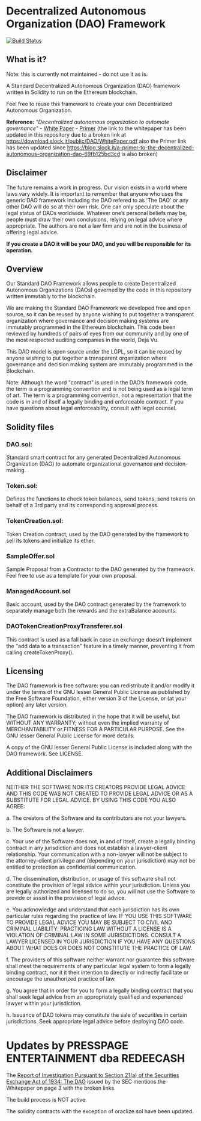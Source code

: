 # Decentralized Autonomous Organization (DAO) Framework

[![Build Status](https://travis-ci.org/slockit/DAO.png)](https://travis-ci.org/slockit/DAO)

## What is it?

Note: this is currently not maintained - do not use it as is.

A Standard Decentralized Autonomous Organization (DAO) framework written in Solidity to run on the Ethereum blockchain.

Feel free to reuse this framework to create your own Decentralized Autonomous Organization.

**Reference:** *"Decentralized autonomous organization to automate governance" -* [White Paper](paper/WhitePaper-1.pdf) - [Primer](https://medium.com/ursium-blog/a-primer-to-the-decentralized-autonomous-organization-dao-69fb125bd3cd) (the link to the whitepaper has been updated in this repository due to a broken link at https://download.slock.it/public/DAO/WhitePaper.pdf also the Primer link has been updated since https://blog.slock.it/a-primer-to-the-decentralized-autonomous-organization-dao-69fb125bd3cd is also broken)

## Disclaimer

The future remains a work in progress. Our vision exists in a world where laws vary widely. It is important to remember that anyone who uses the generic DAO framework including the DAO refered to as 'The DAO' or any other DAO will do so at their own risk. One can only speculate about the legal status of DAOs worldwide. Whatever one’s personal beliefs may be, people must draw their own conclusions, relying on legal advice where appropriate. The authors are not a law firm and are not in the business of offering legal advice.

**If you create a DAO it will be your DAO, and you will be responsible for its operation.**

## Overview

Our Standard DAO Framework allows people to create Decentralized Autonomous Organizations (DAOs) governed by the code in this repository written immutably to the blockchain.

We are making the Standard DAO Framework we developed free and open source, so it can be reused by anyone wishing to put together a transparent organization where governance and decision making systems are immutably programmed in the Ethereum blockchain. This code been reviewed by hundreds of pairs of eyes from our community and by one of the most respected auditing companies in the world, Deja Vu.

This DAO model is open source under the LGPL, so it can be reused by anyone wishing to put together a transparent organization where governance and decision making system are immutably programmed in the Blockchain.

Note: Although the word "contract" is used in the DAO’s framework code, the term is a programming convention and is not being used as a legal term of art. The term is a programming convention, not a representation that the code is in and of itself a legally binding and enforceable contract. If you have questions about legal enforceability, consult with legal counsel.

## Solidity files

### DAO.sol:

Standard smart contract for any generated Decentralized Autonomous Organization (DAO) to automate organizational governance and decision-making.

### Token.sol:

Defines the functions to check token balances, send tokens, send tokens on behalf of a 3rd party and its corresponding approval process.

### TokenCreation.sol:

Token Creation contract, used by the DAO generated by the framework to sell its tokens and initialize its ether.

### SampleOffer.sol

Sample Proposal from a Contractor to the DAO generated by the framework. Feel free to use as a template for your own proposal.

### ManagedAccount.sol

Basic account, used by the DAO contract generated by the framework to separately manage both the rewards and the extraBalance accounts.

### DAOTokenCreationProxyTransferer.sol

This contract is used as a fall back in case an exchange doesn't implement the "add data to a transaction" feature in a timely manner, preventing it from calling createTokenProxy().

## Licensing

The DAO framework is free software: you can redistribute it and/or modify it under the terms of the GNU lesser General Public License as published by the Free Software Foundation, either version 3 of the License, or (at your option) any later version.

The DAO framework is distributed in the hope that it will be useful,
but WITHOUT ANY WARRANTY; without even the implied warranty of MERCHANTABILITY or FITNESS FOR A PARTICULAR PURPOSE.  See the GNU lesser General Public License for more details.

A copy of the GNU lesser General Public License is included
along with the DAO framework. See LICENSE.

## Additional Disclaimers

NEITHER THE SOFTWARE NOR ITS CREATORS PROVIDE LEGAL ADVICE AND THIS CODE WAS NOT CREATED TO PROVIDE LEGAL ADVICE OR AS A SUBSTITUTE FOR LEGAL ADVICE. BY USING THIS CODE YOU ALSO AGREE:

a. The creators of the Software and its contributors are not your lawyers.

b. The Software is not a lawyer.

c. Your use of the Software does not, in and of itself, create a legally binding contract in any jurisdiction and does not establish a lawyer-client relationship. Your communication with a non-lawyer will not be subject to the attorney-client privilege and (depending on your jurisdiction) may not be entitled to protection as confidential communication.

d. The dissemination, distribution, or usage of this software shall not constitute the provision of legal advice within your jurisdiction. Unless you are legally authorized and licensed to do so, you will not use the Software to provide or assist in the provision of legal advice.

e. You acknowledge and understand that each jurisdiction has its own particular rules regarding the practice of law. IF YOU USE THIS SOFTWARE TO PROVIDE LEGAL ADVICE YOU MAY BE SUBJECT TO CIVIL AND CRIMINAL LIABILITY. PRACTICING LAW WITHOUT A LICENSE IS A VIOLATION OF CRIMINAL LAW IN SOME JURISDICTIONS. CONSULT A LAWYER LICENSED IN YOUR JURISDICTION IF YOU HAVE ANY QUESTIONS ABOUT WHAT DOES OR DOES NOT CONSTITUTE THE PRACTICE OF LAW.

f. The providers of this software neither warrant nor guarantee this software shall meet the requirements of any particular legal system to form a legally binding contract, nor it it their intention to directly or indirectly facilitate or encourage the unauthorized practice of law.

g. You agree that in order for you to form a legally binding contract that you shall seek legal advice from an appropriately qualified and experienced lawyer within your jurisdiction.

h.  Issuance of DAO tokens may constitute the sale of securities in certain jurisdictions. Seek appropriate legal advice before deploying DAO code.

# Updates by PRESSPAGE ENTERTAINMENT dba REDEECASH

The [Report of Investigation Pursuant to Section 21(a) of the Securities Exchange Act of 1934: The DAO](https://www.sec.gov/files/litigation/investreport/34-81207.pdf) issued by the SEC mentions the Whitepaper on page 3 with the broken links.

The build process is NOT active.

The solidity contracts with the exception of oraclize.sol have been updated.

